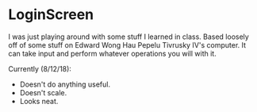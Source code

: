 # LoginScreen
I was just playing around with some stuff I learned in class.
Based loosely off of some stuff on Edward Wong Hau Pepelu Tivrusky IV's computer.
It can take input and perform whatever operations you will with it.

Currently (8/12/18):
  * Doesn't do anything useful.
  * Doesn't scale.
  * Looks neat.
